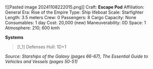 ![[Pasted image 20241108222015.png]]
Craft: **Escape Pod**
Affiliation: General
Era: Rise of the Empire
Type: Ship lifeboat
Scale: Starfighter
Length: 3.5 meters
Crew: 0
Passengers: 8
Cargo Capacity: None
Consumables: 1 day
Cost: 20,000 (new)
Maneuverability: 0D
Space: 1
Atmosphere: 210; 600 kmh

**Systems**
> [!_1] Defenses
> Hull: 1D+1


*Source: Starships of the Galaxy (pages 66-67), The Essential Guide to Vehicles and Vessels (pages 50-51)*